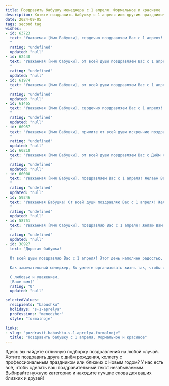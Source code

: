 ```yaml
---
title: Поздравить бабушку менеджера с 1 апреля. Формальное и красивое
description: Хотите поздравить бабушку с 1 апреля или другим праздником? Наш ИИ создаст незабываемое поздравление, а вы обязательно выделитесь среди других.  
date: 2024-09-05
tags: second tag
wishes:
- id: 63723
  text: "Уважаемая [Имя Бабушки], сердечно поздравляем Вас с 1 апреля! Желаем Вам весеннего настроения, ярких впечатлений и исполнения всех желаний. Пусть в Вашей жизни всегда будет место для радости, любви и благополучия.
  "
  rating: "undefined"
  updated: "null"
- id: 62440
  text: "Уважаемая [имя бабушки], от всей души поздравляем Вас с 1 апреля! Желаем Вам отличного настроения,  ярких впечатлений и исполнения всех Ваших желаний! Пусть этот день принесет Вам только приятные сюрпризы и позитивные эмоции!
  "
  rating: "undefined"
  updated: "null"
- id: 61974
  text: "Уважаемая [Имя Бабушки], от всей души поздравляем Вас с 1 апреля! Желаем Вам крепкого здоровья,  неиссякаемой энергии и  профессиональных успехов в роли менеджера. Пусть этот день принесет Вам радость,  веселье и  приятные сюрпризы!
  "
  rating: "undefined"
  updated: "null"
- id: 61465
  text: "Уважаемая [Имя Бабушки], сердечно поздравляем Вас с 1 апреля! Желаем Вам весеннего настроения, оптимизма, новых профессиональных достижений в  Вашей работе менеджера. Пусть каждый день будет наполнен  радостью и вдохновением!
  "
  rating: "undefined"
  updated: "null"
- id: 60957
  text: "Уважаемая [Имя Бабушки], примите от всей души искренние поздравления с 1 апреля! Желаем Вам  творческих успехов в работе  менеджера,  благополучия и  радости в жизни.  Пусть  Ваша  работа  приносит  Вам  удовольствие,  а  каждый  день  будет  наполнен  позитивом и  оптимизмом.
  "
  rating: "undefined"
  updated: "null"
- id: 60218
  text: "Уважаемая [Имя Бабушки], от всей души поздравляем Вас с Днём смеха! Желаем Вам  оставаться такой же жизнерадостной,  оптимистичной и  полной сил! Пусть  жизнь  будет  наполнена   радостными  моментами, искренними   улыбками   и   незабываемыми   впечатлениями!
  "
  rating: "undefined"
  updated: "null"
- id: 60000
  text: "Уважаемая [имя Бабушки], поздравляем Вас с 1 апреля! Желаем Вам, чтобы этот день принес Вам только позитивные эмоции и приятные сюрпризы. Пусть Ваша работа менеджера приносит Вам удовольствие и удовлетворение, а Ваша жизнь будет наполнена радостью и благополучием!
  "
  rating: "undefined"
  updated: "null"
- id: 59246
  text: "Уважаемая Бабушка! От всей души поздравляю Вас с 1 апреля! Желаю Вам крепкого здоровья, весеннего настроения и успехов в Вашей работе менеджера. Пусть этот день принесет только приятные хлопоты и позитивные эмоции!
  "
  rating: "undefined"
  updated: "null"
- id: 58751
  text: "Уважаемая [Имя бабушки], поздравляю Вас с 1 апреля! Желаю Вам крепкого здоровья,  неиссякаемой энергии и  успехов  в Вашей  карьере  менеджера. Пусть этот день принесет Вам только радость и положительные эмоции.
  "
  rating: "undefined"
  updated: "null"
- id: 38927
  text: "Дорогая бабушка!
  
  От всей души поздравляю Вас с 1 апреля! Этот день наполнен радостью, светом и хорошим настроением. Пусть в Вашем сердце всегда царит веселье и оптимизм, а каждое новое утро приносит вдохновение и успех.
  
  Как замечательный менеджер, Вы умеете организовать жизнь так, чтобы она была яркой и насыщенной. Желаю Вам не только профессиональных успехов, но и личного счастья, здоровья и гармонии в жизни. Пусть каждое мгновение будет полным радости и приятных моментов.
  
  С любовью и уважением,
  [Ваше имя]"
  rating: "0"
  updated: "null"

selectedValues:
  recipients: "babushku"
  holidays: "s-1-aprelya"
  professions: "menedzher"
  style: "formalnoje"

links:
- slug: "pozdravit-babushku-s-1-aprelya-formalnoje"
  title: "Поздравить бабушку с 1 апреля. Формальное и красивое"
---
```


Здесь вы найдете отличную подборку поздравлений на любой случай. 
Хотите поздравить друга с днём рождения, коллегу с профессиональным праздником или близких с Новым годом? У нас есть всё, чтобы сделать ваш поздравительный текст незабываемым. Выбирайте нужную категорию и находите лучшие слова для ваших близких и друзей!
